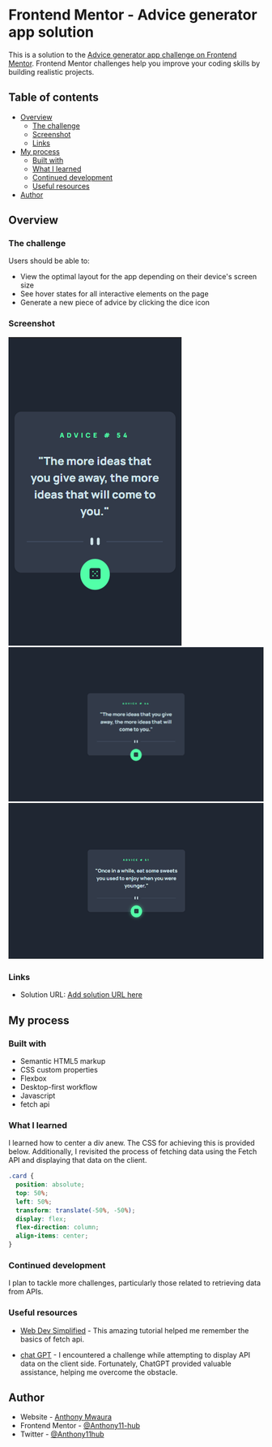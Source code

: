 # Frontend Mentor - Advice generator app solution

This is a solution to the [Advice generator app challenge on Frontend Mentor](https://www.frontendmentor.io/challenges/advice-generator-app-QdUG-13db). Frontend Mentor challenges help you improve your coding skills by building realistic projects.

## Table of contents

- [Overview](#overview)
  - [The challenge](#the-challenge)
  - [Screenshot](#screenshot)
  - [Links](#links)
- [My process](#my-process)
  - [Built with](#built-with)
  - [What I learned](#what-i-learned)
  - [Continued development](#continued-development)
  - [Useful resources](#useful-resources)
- [Author](#author)

## Overview

### The challenge

Users should be able to:

- View the optimal layout for the app depending on their device's screen size
- See hover states for all interactive elements on the page
- Generate a new piece of advice by clicking the dice icon

### Screenshot

![](Screenshot.png)
![](Screenshot-1.png)
![](Screenshot-2.png)

### Links

- Solution URL: [Add solution URL here](https://your-solution-url.com)

## My process

### Built with

- Semantic HTML5 markup
- CSS custom properties
- Flexbox
- Desktop-first workflow
- Javascript
- fetch api

### What I learned

I learned how to center a div anew. The CSS for achieving this is provided below. Additionally, I revisited the process of fetching data using the Fetch API and displaying that data on the client.

```css to center a div
.card {
  position: absolute;
  top: 50%;
  left: 50%;
  transform: translate(-50%, -50%);
  display: flex;
  flex-direction: column;
  align-items: center;
}
```

### Continued development

I plan to tackle more challenges, particularly those related to retrieving data from APIs.

### Useful resources

- [Web Dev Simplified](https://youtu.be/cuEtnrL9-H0?si=e8s8Uy-6VJ8ejKq1) - This amazing tutorial helped me remember the basics of fetch api.

- [chat GPT](https://chat.openai.com/) - I encountered a challenge while attempting to display API data on the client side. Fortunately, ChatGPT provided valuable assistance, helping me overcome the obstacle.

## Author

- Website - [Anthony Mwaura](https://github.com/Anthony11-hub)
- Frontend Mentor - [@Anthony11-hub](https://www.frontendmentor.io/profile/Anthony11-hub)
- Twitter - [@Anthony11hub](https://www.twitter.com/Anthony11hub)
